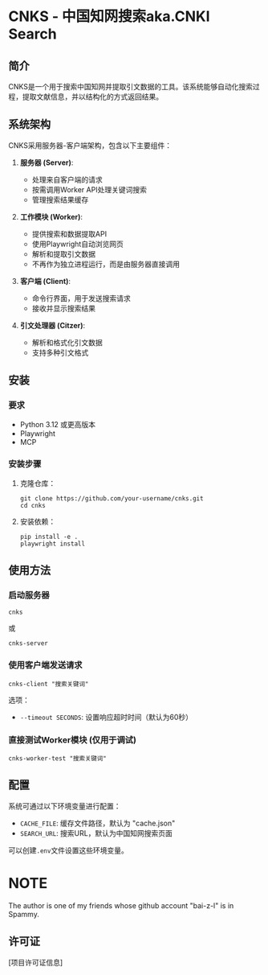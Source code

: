 # CNKS - 中国知网搜索aka.CNKI Search

## 简介

CNKS是一个用于搜索中国知网并提取引文数据的工具。该系统能够自动化搜索过程，提取文献信息，并以结构化的方式返回结果。

## 系统架构

CNKS采用服务器-客户端架构，包含以下主要组件：

1. **服务器 (Server)**: 
   - 处理来自客户端的请求
   - 按需调用Worker API处理关键词搜索
   - 管理搜索结果缓存

2. **工作模块 (Worker)**: 
   - 提供搜索和数据提取API
   - 使用Playwright自动浏览网页
   - 解析和提取引文数据
   - 不再作为独立进程运行，而是由服务器直接调用

3. **客户端 (Client)**:
   - 命令行界面，用于发送搜索请求
   - 接收并显示搜索结果

4. **引文处理器 (Citzer)**:
   - 解析和格式化引文数据
   - 支持多种引文格式

## 安装

### 要求

- Python 3.12 或更高版本
- Playwright
- MCP

### 安装步骤

1. 克隆仓库：
   ```
   git clone https://github.com/your-username/cnks.git
   cd cnks
   ```

2. 安装依赖：
   ```
   pip install -e .
   playwright install
   ```

## 使用方法

### 启动服务器

```
cnks
```
或
```
cnks-server
```

### 使用客户端发送请求

```
cnks-client "搜索关键词"
```

选项：
- `--timeout SECONDS`: 设置响应超时时间（默认为60秒）

### 直接测试Worker模块 (仅用于调试)

```
cnks-worker-test "搜索关键词"
```

## 配置

系统可通过以下环境变量进行配置：

- `CACHE_FILE`: 缓存文件路径，默认为 "cache.json"
- `SEARCH_URL`: 搜索URL，默认为中国知网搜索页面

可以创建`.env`文件设置这些环境变量。


# NOTE

The author is one of my friends whose github account "bai-z-l" is in Spammy.
## 许可证

[项目许可证信息]
